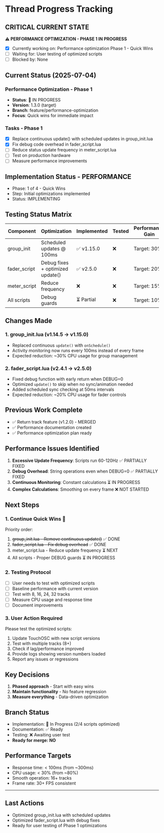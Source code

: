 # Thread Progress Tracking

## CRITICAL CURRENT STATE
**⚠️ PERFORMANCE OPTIMIZATION - PHASE 1 IN PROGRESS**
- [x] Currently working on: Performance optimization Phase 1 - Quick Wins
- [ ] Waiting for: User testing of optimized scripts
- [ ] Blocked by: None

## Current Status (2025-07-04)

### Performance Optimization - Phase 1
- **Status**: 🚧 IN PROGRESS
- **Version**: 1.3.0 (target)
- **Branch**: feature/performance-optimization
- **Focus**: Quick wins for immediate impact

### Tasks - Phase 1
- [x] Replace continuous update() with scheduled updates in group_init.lua
- [x] Fix debug code overhead in fader_script.lua
- [ ] Reduce status update frequency in meter_script.lua
- [ ] Test on production hardware
- [ ] Measure performance improvements

## Implementation Status - PERFORMANCE
- Phase: 1 of 4 - Quick Wins
- Step: Initial optimizations implemented
- Status: IMPLEMENTING

## Testing Status Matrix
| Component | Optimization | Implemented | Tested | Performance Gain |
|-----------|--------------|-------------|---------|------------------|
| group_init | Scheduled updates @ 100ms | ✅ v1.15.0 | ❌ | Target: 30% |
| fader_script | Debug fixes + optimized update() | ✅ v2.5.0 | ❌ | Target: 20% |
| meter_script | Reduce frequency | ❌ | ❌ | Target: 15% |
| All scripts | Debug guards | ⏳ Partial | ❌ | Target: 10% |

## Changes Made

### 1. group_init.lua (v1.14.5 → v1.15.0)
- Replaced continuous `update()` with `onSchedule()`
- Activity monitoring now runs every 100ms instead of every frame
- Expected reduction: ~30% CPU usage for group management

### 2. fader_script.lua (v2.4.1 → v2.5.0)
- Fixed debug function with early return when DEBUG=0
- Optimized `update()` to skip when no sync/animation needed
- Added scheduled sync checking at 50ms intervals
- Expected reduction: ~20% CPU usage for fader controls

## Previous Work Complete
- ✅ Return track feature (v1.2.0) - MERGED
- ✅ Performance documentation created
- ✅ Performance optimization plan ready

## Performance Issues Identified
1. **Excessive Update Frequency**: Scripts run 60-120Hz ✅ PARTIALLY FIXED
2. **Debug Overhead**: String operations even when DEBUG=0 ✅ PARTIALLY FIXED
3. **Continuous Monitoring**: Constant calculations ⏳ IN PROGRESS
4. **Complex Calculations**: Smoothing on every frame ❌ NOT STARTED

## Next Steps

### 1. Continue Quick Wins 🎯
Priority order:
1. ~~group_init.lua - Remove continuous update()~~ ✅ DONE
2. ~~fader_script.lua - Fix debug overhead~~ ✅ DONE
3. meter_script.lua - Reduce update frequency ⏳ NEXT
4. All scripts - Proper DEBUG guards ⏳ IN PROGRESS

### 2. Testing Protocol
- [ ] User needs to test with optimized scripts
- [ ] Baseline performance with current version
- [ ] Test with 8, 16, 24, 32 tracks
- [ ] Measure CPU usage and response time
- [ ] Document improvements

### 3. User Action Required
Please test the optimized scripts:
1. Update TouchOSC with new script versions
2. Test with multiple tracks (8+)
3. Check if lag/performance improved
4. Provide logs showing version numbers loaded
5. Report any issues or regressions

## Key Decisions

1. **Phased approach** - Start with easy wins
2. **Maintain functionality** - No feature regression
3. **Measure everything** - Data-driven optimization

## Branch Status

- Implementation: 🚧 In Progress (2/4 scripts optimized)
- Documentation: ✅ Ready
- Testing: ❌ Awaiting user test
- **Ready for merge: NO**

## Performance Targets

- Response time: < 100ms (from ~300ms)
- CPU usage: < 30% (from ~80%)
- Smooth operation: 16+ tracks
- Frame rate: 30+ FPS consistent

---

## Last Actions
- Optimized group_init.lua with scheduled updates
- Optimized fader_script.lua with debug fixes
- Ready for user testing of Phase 1 optimizations